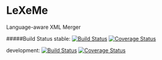 # LeXeMe
Language-aware XML Merger

#####Build Status
stable: [![Build Status](https://travis-ci.org/may-bee/lexeme.svg?branch=master)](https://travis-ci.org/may-bee/lexeme) [![Coverage Status](https://coveralls.io/repos/may-bee/lexeme/badge.svg?branch=master)](https://coveralls.io/r/may-bee/lexeme?branch=master)  

development: [![Build Status](https://travis-ci.org/may-bee/lexeme.svg?branch=development)](https://travis-ci.org/may-bee/lexeme) [![Coverage Status](https://coveralls.io/repos/may-bee/lexeme/badge.svg?branch=development)](https://coveralls.io/r/may-bee/lexeme?branch=development)  
